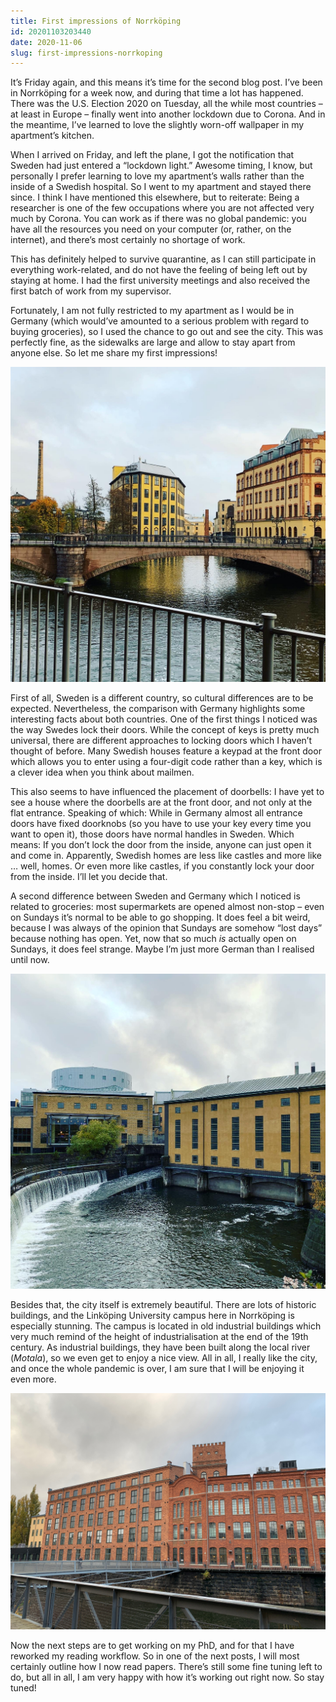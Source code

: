 ```yaml
---
title: First impressions of Norrköping
id: 20201103203440
date: 2020-11-06
slug: first-impressions-norrkoping
---
```


It’s Friday again, and this means it’s time for the second blog post. I’ve been in Norrköping for a week now, and during that time a lot has happened. There was the U.S. Election 2020 on Tuesday, all the while most countries – at least in Europe – finally went into another lockdown due to Corona. And in the meantime, I’ve learned to love the slightly worn-off wallpaper in my apartment’s kitchen.

When I arrived on Friday, and left the plane, I got the notification that Sweden had just entered a “lockdown light.” Awesome timing, I know, but personally I prefer learning to love my apartment’s walls rather than the inside of a Swedish hospital. So I went to my apartment and stayed there since. I think I have mentioned this elsewhere, but to reiterate: Being a researcher is one of the few occupations where you are not affected very much by Corona. You can work as if there was no global pandemic: you have all the resources you need on your computer (or, rather, on the internet), and there’s most certainly no shortage of work.

This has definitely helped to survive quarantine, as I can still participate in everything work-related, and do not have the feeling of being left out by staying at home. I had the first university meetings and also received the first batch of work from my supervisor.

Fortunately, I am not fully restricted to my apartment as I would be in Germany (which would’ve amounted to a serious problem with regard to buying groceries), so I used the chance to go out and see the city. This was perfectly fine, as the sidewalks are large and allow to stay apart from anyone else. So let me share my first impressions!

![Norrköping’s Museum of Work](../assets/images/norrkoping_museum-of-work.jpg)

First of all, Sweden is a different country, so cultural differences are to be expected. Nevertheless, the comparison with Germany highlights some interesting facts about both countries. One of the first things I noticed was the way Swedes lock their doors. While the concept of keys is pretty much universal, there are different approaches to locking doors which I haven’t thought of before. Many Swedish houses feature a keypad at the front door which allows you to enter using a four-digit code rather than a key, which is a clever idea when you think about mailmen.

This also seems to have influenced the placement of doorbells: I have yet to see a house where the doorbells are at the front door, and not only at the flat entrance. Speaking of which: While in Germany almost all entrance doors have fixed doorknobs (so you have to use your key every time you want to open it), those doors have normal handles in Sweden. Which means: If you don’t lock the door from the inside, anyone can just open it and come in. Apparently, Swedish homes are less like castles and more like … well, homes. Or even more like castles, if you constantly lock your door from the inside. I’ll let you decide that.

A second difference between Sweden and Germany which I noticed is related to groceries: most supermarkets are opened almost non-stop – even on Sundays it’s normal to be able to go shopping. It does feel a bit weird, because I was always of the opinion that Sundays are somehow “lost days” because nothing has open. Yet, now that so much _is_ actually open on Sundays, it does feel strange. Maybe I’m just more German than I realised until now.

![The Norrköping Concert Hall](../assets/images/norrkoping_concert-hall.jpg)

Besides that, the city itself is extremely beautiful. There are lots of historic buildings, and the Linköping University campus here in Norrköping is especially stunning. The campus is located in old industrial buildings which very much remind of the height of industrialisation at the end of the 19th century. As industrial buildings, they have been built along the local river (_Motala_), so we even get to enjoy a nice view. All in all, I really like the city, and once the whole pandemic is over, I am sure that I will be enjoying it even more.

![The Linköping University’s campus in Norrköping](../assets/images/norrkoping_liu-campus-back.jpg)

Now the next steps are to get working on my PhD, and for that I have reworked my reading workflow. So in one of the next posts, I will most certainly outline how I now read papers. There’s still some fine tuning left to do, but all in all, I am very happy with how it’s working out right now. So stay tuned!
